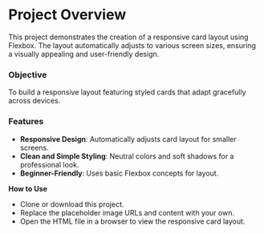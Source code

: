 # Project Overview  
This project demonstrates the creation of a responsive card layout using Flexbox. The layout automatically adjusts to various screen sizes, ensuring a visually appealing and user-friendly design.  

### Objective  
To build a responsive layout featuring styled cards that adapt gracefully across devices.  

### Features  
- **Responsive Design**: Automatically adjusts card layout for smaller screens.
- **Clean and Simple Styling**: Neutral colors and soft shadows for a professional look.
- **Beginner-Friendly**: Uses basic Flexbox concepts for layout.

**How to Use**  
- Clone or download this project.
- Replace the placeholder image URLs and content with your own.
- Open the HTML file in a browser to view the responsive card layout.
